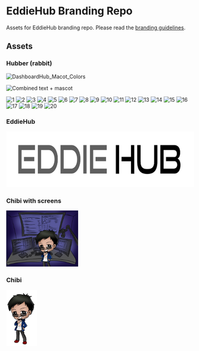 # EddieHub Branding Repo

Assets for EddieHub branding repo. Please read the [branding guidelines](https://www.eddiehub.org/branding).

## Assets

### Hubber (rabbit)

![DashboardHub_Macot_Colors](https://user-images.githubusercontent.com/51878265/145679283-2fd00312-40f1-475d-87ca-3ed6614bd0ee.png)

![Combined text + mascot](https://user-images.githubusercontent.com/624760/141800897-6d627e9a-7f82-4043-821f-9e9f380a4b98.png)

![1](https://user-images.githubusercontent.com/624760/114314267-e681e380-9af1-11eb-94d9-f71549b11761.png)
![2](https://user-images.githubusercontent.com/624760/114314270-e8e43d80-9af1-11eb-9743-aa29ce06c70d.png)
![3](https://user-images.githubusercontent.com/624760/114314271-ea156a80-9af1-11eb-97ca-977be7565aa6.png)
![4](https://user-images.githubusercontent.com/624760/114314272-ea156a80-9af1-11eb-9971-8ec15a1edc1b.png)
![5](https://user-images.githubusercontent.com/624760/114314273-eaae0100-9af1-11eb-955a-4039657fe85a.png)
![6](https://user-images.githubusercontent.com/624760/114314274-eb469780-9af1-11eb-8096-6b5afbeda373.png)
![7](https://user-images.githubusercontent.com/624760/114314275-ebdf2e00-9af1-11eb-8be3-df7efe3b44a4.png)
![8](https://user-images.githubusercontent.com/624760/114314277-ebdf2e00-9af1-11eb-80f0-e1ea5ff666bb.png)
![9](https://user-images.githubusercontent.com/624760/114314278-ec77c480-9af1-11eb-922a-fa4ba92980d7.png)
![10](https://user-images.githubusercontent.com/624760/114314280-ed105b00-9af1-11eb-9587-b9d7560a8522.png)
![11](https://user-images.githubusercontent.com/624760/114314282-eda8f180-9af1-11eb-9d83-d5af1ca510c4.png)
![12](https://user-images.githubusercontent.com/624760/114314284-eda8f180-9af1-11eb-80bd-b16eb0363870.png)
![13](https://user-images.githubusercontent.com/624760/114314285-ee418800-9af1-11eb-828e-ab17c0a63583.png)
![14](https://user-images.githubusercontent.com/624760/114314286-ee418800-9af1-11eb-992f-ffd91b39f84e.png)
![15](https://user-images.githubusercontent.com/624760/114314289-ef72b500-9af1-11eb-91a1-720a6e4263a7.png)
![16](https://user-images.githubusercontent.com/624760/114314290-ef72b500-9af1-11eb-8b57-42c02a60a8ed.png)
![17](https://user-images.githubusercontent.com/624760/114314291-f00b4b80-9af1-11eb-888a-02caa4ca0d41.png)
![18](https://user-images.githubusercontent.com/624760/114314292-f00b4b80-9af1-11eb-91c2-ca99a207343d.png)
![19](https://user-images.githubusercontent.com/624760/114314293-f0a3e200-9af1-11eb-978a-60a76155239a.png)
![20](https://user-images.githubusercontent.com/624760/114314294-f0a3e200-9af1-11eb-9019-b96b5b15cb7c.png)

### EddieHub

<img src="assets/eddiehub.png" height="150px" />

### Chibi with screens

<img src="assets/chibi.png" height="150px" />

### Chibi

<img src="assets/chibi-eddiejaoude.png" height="150px" />
